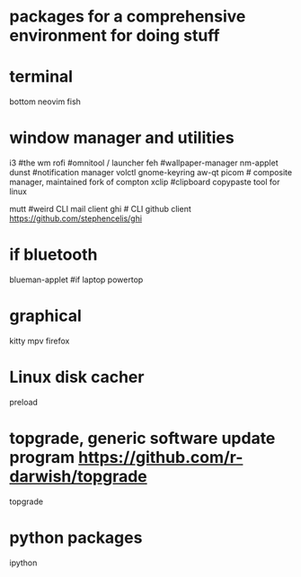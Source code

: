 # packages for a comprehensive environment for doing stuff

# terminal
bottom
neovim
fish

# window manager and utilities
i3 #the wm
rofi #omnitool / launcher
feh #wallpaper-manager
nm-applet
dunst #notification manager
volctl
gnome-keyring
aw-qt
picom # composite manager, maintained fork of compton
xclip #clipboard copypaste tool for linux

mutt #weird CLI mail client
ghi # CLI github client https://github.com/stephencelis/ghi

# if bluetooth
blueman-applet
#if laptop
powertop
# graphical
kitty
mpv
firefox

# Linux disk cacher
preload

# topgrade, generic software update program https://github.com/r-darwish/topgrade
topgrade

# python packages
ipython
